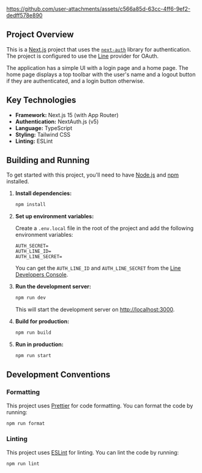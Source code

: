 https://github.com/user-attachments/assets/c566a85d-63cc-4ff6-9ef2-dedff578e890

## Project Overview

This is a [Next.js](https://nextjs.org/) project that uses the [`next-auth`](https://next-auth.js.org/) library for authentication. The project is configured to use the [Line](https://developers.line.biz/en/) provider for OAuth.

The application has a simple UI with a login page and a home page. The home page displays a top toolbar with the user's name and a logout button if they are authenticated, and a login button otherwise.

## Key Technologies

- **Framework:** Next.js 15 (with App Router)
- **Authentication:** NextAuth.js (v5)
- **Language:** TypeScript
- **Styling:** Tailwind CSS
- **Linting:** ESLint

## Building and Running

To get started with this project, you'll need to have [Node.js](https://nodejs.org/) and [npm](https://www.npmjs.com/) installed.

1.  **Install dependencies:**

    ```bash
    npm install
    ```

2.  **Set up environment variables:**

    Create a `.env.local` file in the root of the project and add the following environment variables:

    ```
    AUTH_SECRET=
    AUTH_LINE_ID=
    AUTH_LINE_SECRET=
    ```

    You can get the `AUTH_LINE_ID` and `AUTH_LINE_SECRET` from the [Line Developers Console](https://developers.line.biz/en/docs/line-login/getting-started/).

3.  **Run the development server:**

    ```bash
    npm run dev
    ```

    This will start the development server on [http://localhost:3000](http://localhost:3000).

4.  **Build for production:**

    ```bash
    npm run build
    ```

5.  **Run in production:**

    ```bash
    npm run start
    ```

## Development Conventions

### Formatting

This project uses [Prettier](https://prettier.io/) for code formatting. You can format the code by running:

```bash
npm run format
```

### Linting

This project uses [ESLint](https://eslint.org/) for linting. You can lint the code by running:

```bash
npm run lint
```
